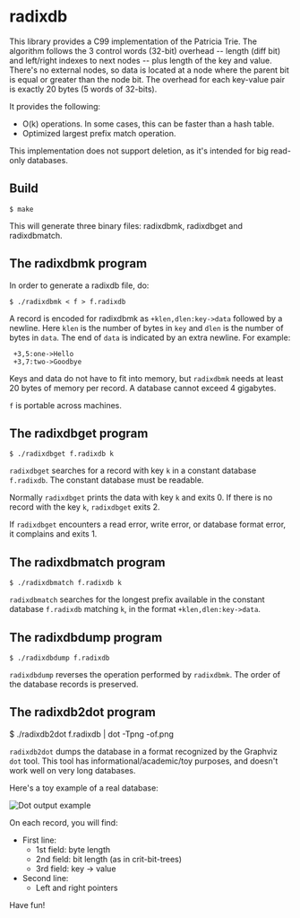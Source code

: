 radixdb
=======

This library provides a C99 implementation of the Patricia Trie.  The algorithm
follows the 3 control words (32-bit) overhead -- length (diff bit) and
left/right indexes to next nodes -- plus length of the key and value. There's
no external nodes, so data is located at a node where the parent bit is equal
or greater than the node bit.  The overhead for each key-value pair is exactly
20 bytes (5 words of 32-bits).

It provides the following:
 * O(k) operations. In some cases, this can be faster than a hash table.
 * Optimized largest prefix match operation.

This implementation does not support deletion, as it's intended for big
read-only databases.

Build
-----

    $ make

This will generate three binary files: radixdbmk, radixdbget and radixdbmatch.

The radixdbmk program
---------------------

In order to generate a radixdb file, do:

    $ ./radixdbmk < f > f.radixdb

A record is encoded for radixdbmk as `+klen,dlen:key->data` followed by a
newline. Here `klen` is the number of bytes in `key` and `dlen` is the number
of bytes in `data`. The end of `data` is indicated by an extra newline. For
example:

     +3,5:one->Hello
     +3,7:two->Goodbye

Keys and data do not have to fit into memory, but `radixdbmk` needs at least 20
bytes of memory per record. A database cannot exceed 4 gigabytes.

`f` is portable across machines.


The radixdbget program
----------------------

    $ ./radixdbget f.radixdb k

`radixdbget` searches for a record with key `k` in a constant database
`f.radixdb`. The constant database must be readable.

Normally `radixdbget` prints the data with key `k` and exits 0. If there is no
record with the key `k`, `radixdbget` exits 2.

If `radixdbget` encounters a read error, write error, or database format error,
it complains and exits 1.


The radixdbmatch program
------------------------

    $ ./radixdbmatch f.radixdb k

`radixdbmatch` searches for the longest prefix available in the constant
database `f.radixdb` matching `k`, in the format `+klen,dlen:key->data`.


The radixdbdump program
-----------------------

    $ ./radixdbdump f.radixdb

`radixdbdump` reverses the operation performed by `radixdbmk`.  The order of
the database records is preserved.


The radixdb2dot program
-----------------------

  $ ./radixdb2dot f.radixdb | dot -Tpng -of.png

`radixdb2dot` dumps the database in a format recognized by the Graphviz `dot`
tool.  This tool has informational/academic/toy purposes, and doesn't work well
on very long databases.

Here's a toy example of a real database:

![Dot output example](https://raw.githubusercontent.com/balena/radixdb/master/example.png)

On each record, you will find:
* First line:
  * 1st field: byte length
  * 2nd field: bit length (as in crit-bit-trees)
  * 3rd field: key -> value
* Second line:
  * Left and right pointers


Have fun!
